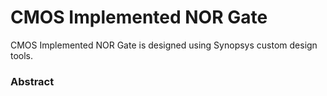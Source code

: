 # CMOS Implemented NOR Gate
CMOS Implemented NOR Gate is designed using Synopsys custom design tools.

### Abstract
